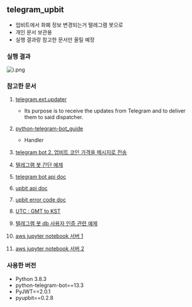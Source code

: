## telegram_upbit
* 업비트에서 화폐 정보 변경되는거 텔레그램 봇으로 
* 개인 문서 보관용
* 실행 결과랑 참고한 문서만 올릴 예정


### 실행 결과
 
![i.png](https://user-images.githubusercontent.com/36785390/109453167-b6780700-7a94-11eb-9db2-c87b35fa7338.png)
 
 
### 참고한 문서
1. [telegram.ext.updater](https://python-telegram-bot.readthedocs.io/en/stable/telegram.ext.updater.html#telegram.ext.Updater.bot)
    * Its purpose is to receive the updates from Telegram and to deliver them to said dispatcher.

2. [python-telegram-bot_guide](https://github.com/python-telegram-bot/python-telegram-bot/wiki/Transition-guide-to-Version-12.0)
    * Handler

3. [telegram bot 2. 업비트 코인 가격을 메시지로 전송](https://apt-info.github.io/%EA%B0%9C%EB%B0%9C/telegram-command/)

4. [텔레그램 봇 간단 예제](https://idlecomputer.tistory.com/122)

5. [telegram bot api doc](https://core.telegram.org/bots/api)

6. [upbit api doc](https://docs.upbit.com/reference#%EC%9B%90%ED%99%94-%EC%9E%85%EA%B8%88%ED%95%98%EA%B8%B0)

7. [upbit error code doc](https://docs.upbit.com/docs/api-%EC%A3%BC%EC%9A%94-%EC%97%90%EB%9F%AC-%EC%BD%94%EB%93%9C-%EB%AA%A9%EB%A1%9D)

8. [UTC : GMT to KST](https://dojang.io/mod/page/view.php?id=2463)

9. [텔레그램 봇 db 사용자 인증 관련 예제](https://ddoadm.tistory.com/66)

10. [aws jupyter notebook 서버 1](https://ndb796.tistory.com/250)

11. [aws jupyter notebook 서버 2](https://wooiljeong.github.io/server/cloud_jupyter/)


### 사용한 버전
* Python 3.8.3
* python-telegram-bot==13.3
* PyJWT==2.0.1
* pyupbit==0.2.8

